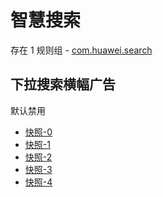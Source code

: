 # 智慧搜索

存在 1 规则组 - [com.huawei.search](/src/apps/com.huawei.search.ts)

## 下拉搜索横幅广告

默认禁用

- [快照-0](https://i.gkd.li/i/12667938)
- [快照-1](https://i.gkd.li/i/12745008)
- [快照-2](https://i.gkd.li/i/12841076)
- [快照-3](https://i.gkd.li/i/13266095)
- [快照-4](https://i.gkd.li/i/12745001)
